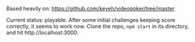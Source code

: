 Based heavily on: https://github.com/keyeh/videopoker/tree/master

Current status: playable. After some initial challenges keeping score correctly, it seems to work now. Clone the repo, `npm start` in its directory, and hit http://localhost:3000.
